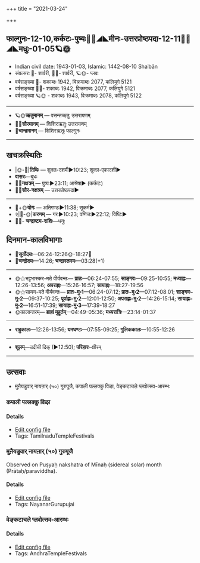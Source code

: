 +++
title = "2021-03-24"

+++
## फाल्गुनः-12-10,कर्कटः-पुष्यः🌛🌌◢◣मीनः-उत्तरप्रोष्ठपदा-12-11🌌🌞◢◣मधुः-01-05🪐🌞
- Indian civil date: 1943-01-03, Islamic: 1442-08-10 Shaʿbān
- संवत्सरः 🌛- शार्वरी, 🌌🌞- शार्वरी, 🪐🌞- प्लवः
- वर्षसङ्ख्या 🌛- शकाब्दः 1942, विक्रमाब्दः 2077, कलियुगे 5121
- वर्षसङ्ख्या 🌌🌞- शकाब्दः 1942, विक्रमाब्दः 2077, कलियुगे 5121
- वर्षसङ्ख्या 🪐🌞 - शकाब्दः 1943, विक्रमाब्दः 2078, कलियुगे 5122
___________________
- 🪐🌞**ऋतुमानम्** — वसन्तऋतुः उत्तरायणम्
- 🌌🌞**सौरमानम्** — शिशिरऋतुः उत्तरायणम्
- 🌛**चान्द्रमानम्** — शिशिरऋतुः फाल्गुनः
___________________


## खचक्रस्थितिः
- |🌞-🌛|**तिथिः** — शुक्ल-दशमी►10:23; शुक्ल-एकादशी►  
- **वासरः**—बुधः  
- 🌌🌛**नक्षत्रम्** — पुष्यः►23:11; आश्रेषा► (कर्कटः)  
- 🌌🌞**सौर-नक्षत्रम्** — उत्तरप्रोष्ठपदा►  
___________________
- 🌛+🌞**योगः** — अतिगण्डः►11:38; सुकर्म►  
- २|🌛-🌞|**करणम्** — गरः►10:23; वणिजः►22:12; विष्टिः►  
- 🌌🌛- **चन्द्राष्टम-राशिः**—धनुः  


## दिनमान-कालविभागाः
- 🌅**सूर्योदयः**—06:24-12:26🌞️-18:27🌇  
- 🌛**चन्द्रोदयः**—14:26; **चन्द्रास्तमयः**—03:28(+1)  
___________________
- 🌞⚝भट्टभास्कर-मते वीर्यवन्तः— **प्रातः**—06:24-07:55; **साङ्गवः**—09:25-10:55; **मध्याह्नः**—12:26-13:56; **अपराह्णः**—15:26-16:57; **सायाह्नः**—18:27-19:56  
- 🌞⚝सायण-मते वीर्यवन्तः— **प्रातः-मु॰1**—06:24-07:12; **प्रातः-मु॰2**—07:12-08:01; **साङ्गवः-मु॰2**—09:37-10:25; **पूर्वाह्णः-मु॰2**—12:01-12:50; **अपराह्णः-मु॰2**—14:26-15:14; **सायाह्नः-मु॰2**—16:51-17:39; **सायाह्नः-मु॰3**—17:39-18:27  
- 🌞कालान्तरम्— **ब्राह्मं मुहूर्तम्**—04:49-05:36; **मध्यरात्रिः**—23:14-01:37  
___________________
- **राहुकालः**—12:26-13:56; **यमघण्टः**—07:55-09:25; **गुलिककालः**—10:55-12:26  
___________________
- **शूलम्**—उदीची दिक् (►12:50); **परिहारः**–क्षीरम्  
___________________

## उत्सवाः
- मुऩैयडुवार् नायऩार् (५०) गुरुपूजै, कपाली पल्लक्कु विऴा, वेङ्कटाचले प्लवोत्सव-आरम्भः
### कपाली पल्लक्कु विऴा



#### Details
- [Edit config file](https://github.com/jyotisham/adyatithi/tree/master/temples/Tamil/relative_event/kar2pagAmbAL%E2%80%93kapAlIzvarar%20tirukkalyANam/offset__-4/kapAlI%20pallakku%20vizhA.toml)
- Tags: TamilnaduTempleFestivals


### मुऩैयडुवार् नायऩार् (५०) गुरुपूजै

Observed on Puṣyaḥ nakshatra of Mīnaḥ (sidereal solar) month (Prātaḥ/paraviddha). 

#### Details
- [Edit config file](https://github.com/jyotisham/adyatithi/tree/master/mahApuruSha/nAyanAr/sidereal_solar_month/nakshatra/12/08/mun2aiyaDuvAr%20nAyan2Ar%20%2850%29%20gurupUjai.toml)
- Tags: NayanarGurupujai


### वेङ्कटाचले प्लवोत्सव-आरम्भः



#### Details
- [Edit config file](https://github.com/jyotisham/adyatithi/tree/master/temples/venkaTAchala/relative_event/vEGkaTAcalE%20plavOtsava-samApanam/offset__-4/vEGkaTAcalE%20plavOtsava-ArambhaH.toml)
- Tags: AndhraTempleFestivals


